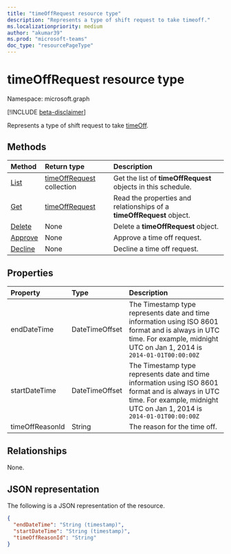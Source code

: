 ```yaml
---
title: "timeOffRequest resource type"
description: "Represents a type of shift request to take timeoff."
ms.localizationpriority: medium
author: "akumar39"
ms.prod: "microsoft-teams"
doc_type: "resourcePageType"
---
```


# timeOffRequest resource type

Namespace: microsoft.graph

[!INCLUDE [beta-disclaimer](../../includes/beta-disclaimer.md)]

Represents a type of shift request to take [timeOff](../resources/timeoff.md).

## Methods

| Method       | Return type | Description |
|:-------------|:------------|:------------|
| [List](../api/timeoffrequest-list.md) | [timeOffRequest](timeoffrequest.md) collection | Get the list of **timeOffRequest** objects in this schedule.|
| [Get](../api/timeoffrequest-get.md) | [timeOffRequest](timeoffrequest.md) | Read the properties and relationships of a **timeOffRequest** object. |
| [Delete](../api/timeoffrequest-delete.md) | None | Delete a **timeOffRequest** object. |
| [Approve](../api/timeoffrequest-approve.md)|None|Approve a time off request.|
| [Decline](../api/timeoffrequest-decline.md)|None|Decline a time off request.|

## Properties

| Property     | Type        | Description |
|:-------------|:------------|:------------|
|endDateTime|DateTimeOffset|The Timestamp type represents date and time information using ISO 8601 format and is always in UTC time. For example, midnight UTC on Jan 1, 2014 is `2014-01-01T00:00:00Z`|
|startDateTime|DateTimeOffset|The Timestamp type represents date and time information using ISO 8601 format and is always in UTC time. For example, midnight UTC on Jan 1, 2014 is `2014-01-01T00:00:00Z`|
|timeOffReasonId|String|The reason for the time off.|

## Relationships

None.

## JSON representation

The following is a JSON representation of the resource.

<!-- {
  "blockType": "resource",
  "optionalProperties": [

  ],
  "@odata.type": "microsoft.graph.timeOffRequest"
}-->

```json
{
  "endDateTime": "String (timestamp)",
  "startDateTime": "String (timestamp)",
  "timeOffReasonId": "String"
}
```

<!-- uuid: 16cd6b66-4b1a-43a1-adaf-3a886856ed98
2019-02-04 14:57:30 UTC -->
<!-- {
  "type": "#page.annotation",
  "description": "timeOffRequest resource",
  "keywords": "",
  "section": "documentation",
  "tocPath": ""
}-->


